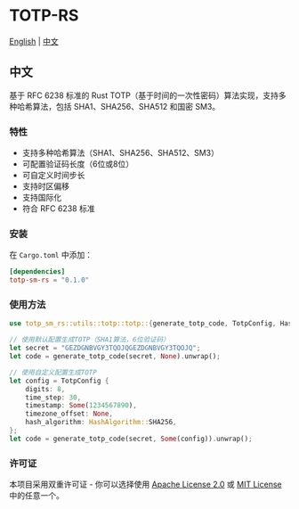 # TOTP-RS

[English](README_EN.md) | [中文](README.md)

## 中文

基于 RFC 6238 标准的 Rust TOTP（基于时间的一次性密码）算法实现，支持多种哈希算法，包括 SHA1、SHA256、SHA512 和国密 SM3。

### 特性

- 支持多种哈希算法（SHA1、SHA256、SHA512、SM3）
- 可配置验证码长度（6位或8位）
- 可自定义时间步长
- 支持时区偏移
- 支持国际化
- 符合 RFC 6238 标准

### 安装

在 `Cargo.toml` 中添加：

```toml
[dependencies]
totp-sm-rs = "0.1.0"
```

### 使用方法

```rust
use totp_sm_rs::utils::totp::totp::{generate_totp_code, TotpConfig, HashAlgorithm};

// 使用默认配置生成TOTP（SHA1算法，6位验证码）
let secret = "GEZDGNBVGY3TQOJQGEZDGNBVGY3TQOJQ";
let code = generate_totp_code(secret, None).unwrap();

// 使用自定义配置生成TOTP
let config = TotpConfig {
    digits: 8,
    time_step: 30,
    timestamp: Some(1234567890),
    timezone_offset: None,
    hash_algorithm: HashAlgorithm::SHA256,
};
let code = generate_totp_code(secret, Some(config)).unwrap();
```

### 许可证

本项目采用双重许可证 - 你可以选择使用 [Apache License 2.0](LICENSE-APACHE) 或 [MIT License](LICENSE-MIT) 中的任意一个。